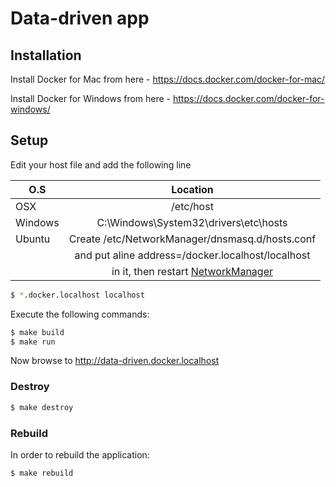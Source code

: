 # Data-driven app

## Installation

Install Docker for Mac from here - https://docs.docker.com/docker-for-mac/

Install Docker for Windows from here - https://docs.docker.com/docker-for-windows/

## Setup

Edit your host file and add the following line

| O.S           | Location                                          |
| ------------- |:-------------------------------------------------:|
| OSX           | /etc/host                                         |
| Windows       | C:\Windows\System32\drivers\etc\hosts             |
| Ubuntu        | Create /etc/NetworkManager/dnsmasq.d/hosts.conf   |
|               | and put aline address=/docker.localhost/localhost |
|               | in it, then restart [NetworkManager](http://serverfault.com/questions/118378/in-my-etc-hosts-file-on-linux-osx-how-do-i-do-a-wildcard-subdomain) |

```bash
$ *.docker.localhost localhost
```

Execute the following commands:

```bash
$ make build
$ make run
```

Now browse to http://data-driven.docker.localhost

### Destroy
```bash
$ make destroy
```

### Rebuild

In order to rebuild the application:

```
$ make rebuild
```

